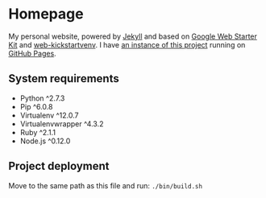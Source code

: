 # Homepage

My personal website, powered by [Jekyll](http://jekyllrb.com/) and based on [Google Web Starter Kit](https://github.com/google/web-starter-kit) and [web-kickstartvenv](https://github.com/srus/web-kickstartvenv). I have [an instance of this project](https://github.com/srus/srus.github.io) running on [GitHub Pages](https://pages.github.com/).

## System requirements

- Python ^2.7.3
- Pip ^6.0.8
- Virtualenv ^12.0.7
- Virtualenvwrapper ^4.3.2
- Ruby ^2.1.1
- Node.js ^0.12.0

## Project deployment

Move to the same path as this file and run: `./bin/build.sh`
